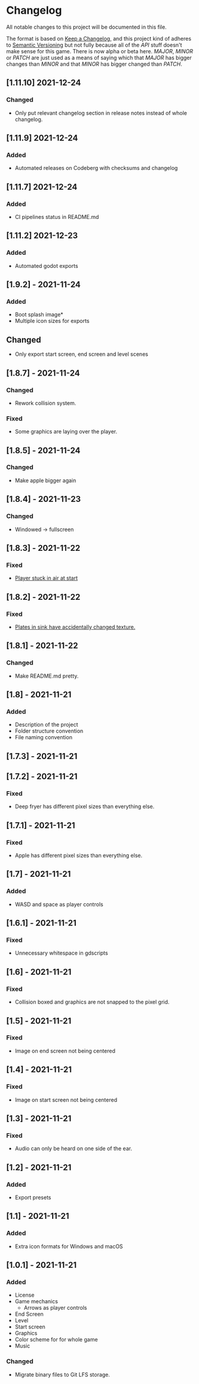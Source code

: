 # Changelog

All notable changes to this project will be documented in this file.

The format is based on [Keep a Changelog](https://keepachangelog.com/en/1.0.0/), and this project kind of adheres to [Semantic Versioning](https://semver.org/spec/v2.0.0.html) but not fully because all of the *API* stuff doesn't make sense for this game. There is now alpha or beta here. *MAJOR*, *MINOR* or *PATCH* are just used as a means of saying which that *MAJOR* has bigger changes than *MINOR* and that *MINOR* has bigger changed than *PATCH*.

## [1.11.10] 2021-12-24
### Changed
- Only put relevant changelog section in release notes instead of whole changelog.

## [1.11.9] 2021-12-24
### Added
- Automated releases on Codeberg with checksums and changelog

## [1.11.7] 2021-12-24
### Added
- CI pipelines status in README.md

## [1.11.2] 2021-12-23
### Added
- Automated godot exports

## [1.9.2] - 2021-11-24
### Added
- Boot splash image*
- Multiple icon sizes for exports

## Changed
- Only export start screen, end screen and level scenes

## [1.8.7] - 2021-11-24
### Changed
- Rework collision system.

### Fixed
- Some graphics are laying over the player.

## [1.8.5] - 2021-11-24
### Changed
- Make apple bigger again

## [1.8.4] - 2021-11-23
### Changed
- Windowed → fullscreen

## [1.8.3] - 2021-11-22
### Fixed
- [Player stuck in air at start](https://codeberg.org/CoEck/Dinonuggys-Journey/issues/25)

## [1.8.2] - 2021-11-22
### Fixed
- [Plates in sink have accidentally changed texture.](https://codeberg.org/CoEck/Dinonuggys-Journey/issues/26)

## [1.8.1] - 2021-11-22
### Changed
- Make README.md pretty.

## [1.8] - 2021-11-21
### Added
- Description of the project
- Folder structure convention
- File naming convention

## [1.7.3] - 2021-11-21

## [1.7.2] - 2021-11-21
### Fixed
 - Deep fryer has different pixel sizes than everything else.

## [1.7.1] - 2021-11-21
### Fixed
 - Apple has different pixel sizes than everything else.

## [1.7] - 2021-11-21
### Added
 - WASD and space as player controls

## [1.6.1] - 2021-11-21
### Fixed
- Unnecessary whitespace in gdscripts

## [1.6] - 2021-11-21
### Fixed
- Collision boxed and graphics are not snapped to the pixel grid.

## [1.5] - 2021-11-21
### Fixed
- Image on end screen not being centered

## [1.4] - 2021-11-21
### Fixed
- Image on start screen not being centered

## [1.3] - 2021-11-21
### Fixed
- Audio can only be heard on one side of the ear.

## [1.2] - 2021-11-21
### Added
- Export presets

## [1.1] - 2021-11-21
### Added
- Extra icon formats for Windows and macOS

## [1.0.1] - 2021-11-21
### Added
- License
- Game mechanics
  - Arrows as player controls
- End Screen
- Level
- Start screen
- Graphics
- Color scheme for for whole game
- Music

### Changed
- Migrate binary files to Git LFS storage.
